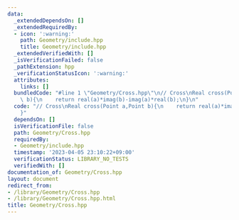```yaml
---
data:
  _extendedDependsOn: []
  _extendedRequiredBy:
  - icon: ':warning:'
    path: Geometry/include.hpp
    title: Geometry/include.hpp
  _extendedVerifiedWith: []
  _isVerificationFailed: false
  _pathExtension: hpp
  _verificationStatusIcon: ':warning:'
  attributes:
    links: []
  bundledCode: "#line 1 \"Geometry/Cross.hpp\"\n// Cross\nReal cross(Point a,Point\
    \ b){\n    return real(a)*imag(b)-imag(a)*real(b);\n}\n"
  code: "// Cross\nReal cross(Point a,Point b){\n    return real(a)*imag(b)-imag(a)*real(b);\n\
    }"
  dependsOn: []
  isVerificationFile: false
  path: Geometry/Cross.hpp
  requiredBy:
  - Geometry/include.hpp
  timestamp: '2023-04-05 23:10:22+09:00'
  verificationStatus: LIBRARY_NO_TESTS
  verifiedWith: []
documentation_of: Geometry/Cross.hpp
layout: document
redirect_from:
- /library/Geometry/Cross.hpp
- /library/Geometry/Cross.hpp.html
title: Geometry/Cross.hpp
---
```

